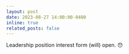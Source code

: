 ```yaml
---
layout: post
date: 2023-08-27 14:00:00-0400
inline: true
related_posts: false
---
```


Leadership position interest form (will) open. 😯
